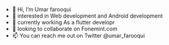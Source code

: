 - 👋 Hi, I’m Umar farooqui
- 👀 interested in Web development and Android development
- 🌱 currently working As a flutter developr
- 💞️ looking to collaborate on Fonemint.com
- 📫 You can reach me out on Twitter @umar_farooqui

<!---
alifarooqui34/alifarooqui34 is a ✨ special ✨ repository because its `README.md` (this file) appears on your GitHub profile.
You can click the Preview link to take a look at your changes.
--->
